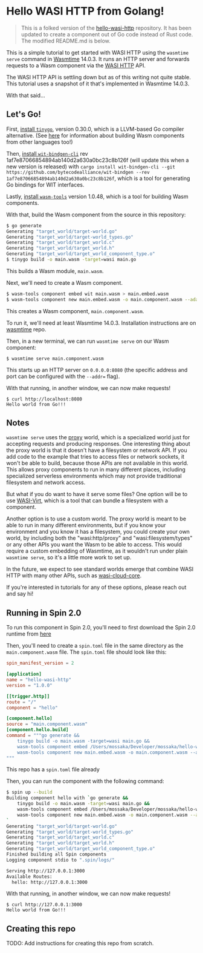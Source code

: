 # Hello WASI HTTP from Golang!

> This is a folked version of the [hello-wasi-http](https://github.com/sunfishcode/hello-wasi-http) repository. It has been updated to create a component out of Go code instead of Rust code. The modified README.md is below.

This is a simple tutorial to get started with WASI HTTP using the
`wasmtime serve` command in [Wasmtime] 14.0.3. It runs an HTTP server and
forwards requests to a Wasm component via the [WASI HTTP] API.

[Wasmtime]: https://wasmtime.dev
[WASI HTTP]: https://github.com/WebAssembly/wasi-http/

The WASI HTTP API is settling down but as of this writing not quite stable.
This tutorial uses a snapshot of it that's implemented in Wasmtime 14.0.3.

With that said...

## Let's Go!

First, [install `tinygo`](https://github.com/tinygo-org/tinygo/releases),
version 0.30.0, which is a LLVM-based Go compiler alternative. (See [here] for information about building Wasm components from other
languages too!)

[here]: https://component-model.bytecodealliance.org/language-support.html

Then, [install `wit-bindgen-cli`](https://github.com/bytecodealliance/wit-bindgen) rev 1af7e87066854894ab140d2a630a0bc23c8b126f (will update this when a new version is released) with `cargo install wit-bindgen-cli --git https://github.com/bytecodealliance/wit-bindgen --rev 1af7e87066854894ab140d2a630a0bc23c8b126f`, which is a tool for generating Go bindings for WIT interfaces.

Lastly, [install `wasm-tools`](https://github.com/bytecodealliance/wasm-tools/releases/) version 1.0.48, which is a tool for building Wasm components.

With that, build the Wasm component from the source in this repository:

```sh
$ go generate
Generating "target_world/target-world.go"
Generating "target_world/target-world_types.go"
Generating "target_world/target_world.c"
Generating "target_world/target_world.h"
Generating "target_world/target_world_component_type.o"
$ tinygo build -o main.wasm -target=wasi main.go
```

This builds a Wasm module, `main.wasm`.

Next, we'll need to create a Wasm component.

```sh
$ wasm-tools component embed wit main.wasm > main.embed.wasm
$ wasm-tools component new main.embed.wasm -o main.component.wasm --adapt wasi_snapshot_preview1.reactor.wasm
```

This creates a Wasm component, `main.component.wasm`.

To run it, we'll need at least Wasmtime 14.0.3. Installation instructions are
on [wasmtime](https://github.com/bytecodealliance/wasmtime/releases/tag/v14.0.3) repo.

Then, in a new terminal, we can run `wasmtime serve` on our Wasm component:

```
$ wasmtime serve main.component.wasm
```

This starts up an HTTP server on `0.0.0.0:8080` (the specific address and port
can be configured with the `--addr=` flag).

With that running, in another window, we can now make requests!

```
$ curl http://localhost:8080
Hello world from Go!!!
```

## Notes

`wasmtime serve` uses the [proxy] world, which is a specialized world just for
accepting requests and producing responses. One interesting thing about the proxy
world is that it doesn't have a filesystem or network API. If you add code to the
example that tries to access files or network sockets, it won't be able to build,
because those APIs are not available in this world. This allows proxy components
to run in many different places, including specialized serverless environments
which may not provide traditional filesystem and network access.

But what if you do want to have it serve some files? One option will be to use
[WASI-Virt](https://github.com/bytecodealliance/WASI-Virt), which is a tool
that can bundle a filesystem with a component.

Another option is to use a custom world. The proxy world is meant to be able
to run in many different environments, but if you know your environment and
you know it has a filesystem, you could create your own world, by including
both the "wasi:http/proxy" and "wasi:filesystem/types" or any other APIs you want
the Wasm to be able to access. This would require a custom embedding of Wasmtime,
as it wouldn't run under plain `wasmtime serve`, so it's a little more work to
set up.

In the future, we expect to see standard worlds emerge that combine WASI HTTP
with many other APIs, such as [wasi-cloud-core].

[wasi-cloud-core]: https://github.com/WebAssembly/wasi-cloud-core

If you're interested in tutorials for any of these options, please reach out
and say hi!

[proxy]: https://github.com/WebAssembly/wasi-http/blob/main/wit/proxy.wit

## Running in Spin 2.0

To run this component in Spin 2.0, you'll need to first download the Spin 2.0 runtime from [here](https://github.com/fermyon/spin/releases/tag/v2.0.1)

Then, you'll need to create a `spin.toml` file in the same directory as the `main.component.wasm` file. The `spin.toml` file should look like this:

```toml
spin_manifest_version = 2

[application]
name = "hello-wasi-http"
version = "1.0.0"

[[trigger.http]]
route = "/"
component = "hello"

[component.hello]
source = "main.component.wasm"
[component.hello.build]
command = """go generate && 
    tinygo build -o main.wasm -target=wasi main.go && 
    wasm-tools component embed /Users/mossaka/Developer/mossaka/hello-wasi-http-go/wit main.wasm > main.embed.wasm && 
    wasm-tools component new main.embed.wasm -o main.component.wasm --adapt /Users/mossaka/Developer/mossaka/hello-wasi-http-go/wasi_snapshot_preview1.reactor.wasm
"""
```

This repo has a `spin.toml` file already

Then, you can run the component with the following command:

```sh
$ spin up --build
Building component hello with `go generate && 
    tinygo build -o main.wasm -target=wasi main.go && 
    wasm-tools component embed /Users/mossaka/Developer/mossaka/hello-wasi-http-go/wit main.wasm > main.embed.wasm && 
    wasm-tools component new main.embed.wasm -o main.component.wasm --adapt /Users/mossaka/Developer/mossaka/hello-wasi-http-go/wasi_snapshot_preview1.reactor.wasm
`
Generating "target_world/target-world.go"
Generating "target_world/target-world_types.go"
Generating "target_world/target_world.c"
Generating "target_world/target_world.h"
Generating "target_world/target_world_component_type.o"
Finished building all Spin components
Logging component stdio to ".spin/logs/"

Serving http://127.0.0.1:3000
Available Routes:
  hello: http://127.0.0.1:3000
```

With that running, in another window, we can now make requests!

```
$ curl http://127.0.0.1:3000
Hello world from Go!!!
```



## Creating this repo

TODO: Add instructions for creating this repo from scratch.
